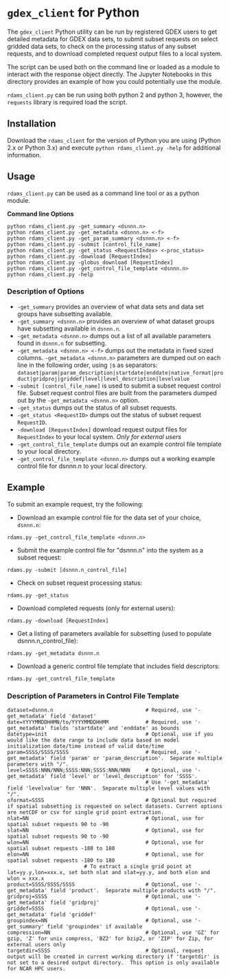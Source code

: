 # `gdex_client` for Python

The `gdex_client` Python utility can be run by registered GDEX users to get detailed metadata for GDEX data sets, to submit subset requests on select gridded data sets, to check on the processing status of any subset requests, and to download completed request output files to a local system.

The script can be used both on the command line or loaded as a module to interact with the response object directly. The Jupyter Notebooks in this directory provides an example of how you could potentially use the module.

`rdams_client.py` can be run using both python 2 and python 3, however, the `requests` library is required load the script.

## Installation

Download the `rdams_client` for the version of Python you are using (Python 2.x or Python 3.x) and execute `python rdams_client.py -help` for additional information.

## Usage
`rdams_client.py` can be used as a command line tool or as a python module.

**Command line Options**
```
python rdams_client.py -get_summary <dsnnn.n>
python rdams_client.py -get_metadata <dsnnn.n> <-f>
python rdams_client.py -get_param_summary <dsnnn.n> <-f>
python rdams_client.py -submit [control_file_name]
python rdams_client.py -get_status <RequestIndex> <-proc_status>
python rdams_client.py -download [RequestIndex]
python rdams_client.py -globus_download [RequestIndex]
python rdams_client.py -get_control_file_template <dsnnn.n>
python rdams_client.py -help
```

### Description of Options
- `-get_summary` provides an overview of what data sets and data set groups have subsetting available.
- `-get_summary <dsnnn.n>` provides an overview of what dataset groups have subsetting available in `dsnnn.n`.
- `-get_metadata <dsnnn.n>` dumps out a list of all available parameters found in `dsnnn.n` for subsetting.
- `-get_metadata <dsnnn.n> <-f>` dumps out the metadata in fixed sized columns. `-get_metadata <dsnnn.n>` parameters are dumped out on each line in the following order, using `|`s as separators:
`dataset|param|param_description|startdate|enddate|native_format|product|gridproj|griddef|level|level_description|levelvalue`
- `-submit [control_file_name]` is used to submit a subset request control file. Subset request control files are built from the parameters dumped out by the `-get_metadata <dsnnn.n>` option.
- `-get_status` dumps out the status of all subset requests.
- `-get_status <RequestID>` dumps out the status of subset request `RequestID`.
- `-download [RequestIndex]` download request output files for `RequestIndex` to your local system. *Only for external users*
- `-get_control_file_template` dumps out an example control file template to your local directory.
- `-get_control_file_template <dsnnn.n>` dumps out a working example control file for dsnnn.n to your local directory.

## Example

To submit an example request, try the following:

- Download an example control file for the data set of your choice, `dsnnn.n`:
```
rdams.py -get_control_file_template <dsnnn.n>
```

- Submit the example control file for "dsnnn.n" into the system as a subset request:
```
rdams.py -submit [dsnnn.n_control_file]
```

- Check on subset request processing status:
```
rdams.py -get_status
```

- Download completed requests (only for external users):
```
rdams.py -download [RequestIndex]
```

- Get a listing of parameters available for subsetting (used to populate dsnnn.n_control_file):
```
rdams.py -get_metadata dsnnn.n
```

- Download a generic control file template that includes field descriptors:
```
rdams.py -get_control_file_template
```

### Description of Parameters in Control File Template

```
dataset=dsnnn.n                              # Required, use '-get_metadata' field 'dataset'
date=YYYYMMDDHHMN/to/YYYYMMDDHHMM            # Required, use '-get_metadata' fields 'startdate' and 'enddate' as bounds
datetype=init                                # Optional, use if you would like the date range to include data based on model initialization date/time instead of valid date/time
param=SSSS/SSSS/SSSS                         # Required, use '-get_metadata' field 'param' or 'param_description'.  Separate multiple parameters with "/".
level=SSSS:NNN/NNN;SSSS:NNN;SSSS:NNN/NNN     # Optional, use '-get_metadata' field 'level' or 'level_description' for 'SSSS'.
                                             # Use '-get_metadata' field 'levelvalue' for 'NNN'.  Separate multiple level values with "/".
oformat=SSSS                                 # Optional but required if spatial subsetting is requested on select datasets. Current options are netCDF or csv for single grid point extraction. 
nlat=NN                                      # Optional, use for spatial subset requests 90 to -90
slat=NN                                      # Optional, use for spatial subset requests 90 to -90
wlon=NN                                      # Optional, use for spatial subset requests -180 to 180
elon=NN                                      # Optional, use for spatial subset requests -180 to 180
					     # To extract a single grid point at lat=yy.y,lon=xxx.x, set both nlat and slat=yy.y, and both elon and wlon = xxx.x
product=SSSS/SSSS/SSSS                       # Optional, use '-get_metadata' field 'product'.  Separate multiple products with "/".
gridproj=SSSS                                # Optional, use '-get_metadata' field 'gridproj'
griddef=SSSS                                 # Optional, use '-get_metadata' field 'griddef'
groupindex=NN                                # Optional, use '-get_summary' field 'groupindex' if available
compression=NN                               # Optional, use 'GZ' for gzip, 'Z' for unix compress, 'BZ2' for bzip2, or 'ZIP' for Zip, for external users only
targetdir=SSSS                               # Optional, request output will be created in current working directory if 'targetdir' is not set to a desired output directory.  This option is only available for NCAR HPC users.

```
